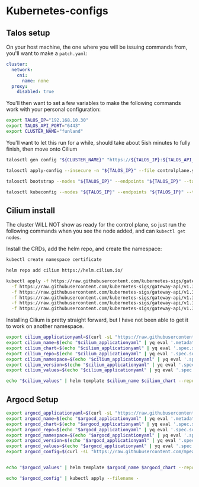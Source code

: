 # Kubernetes-configs

## Talos setup

On your host machine, the one where you will be issuing commands from, you'll want to make a `patch.yaml`:
```yaml
cluster:
  network:
    cni:
      name: none
  proxy:
    disabled: true
```

You'll then want to set a few variables to make the following commands work with your personal configuration:
```sh
export TALOS_IP="192.168.10.30"
export TALOS_API_PORT="6443"
export CLUSTER_NAME="funland"
```

You'll want to let this run for a while, should take about 5ish minutes to fully finish, then move onto Cilium
```sh
talosctl gen config "${CLUSTER_NAME}" "https://${TALOS_IP}:${TALOS_API_PORT}" --config-patch @patch.yaml

talosctl apply-config --insecure -n "${TALOS_IP}" --file controlplane.yaml

talosctl bootstrap --nodes "${TALOS_IP}" --endpoints "${TALOS_IP}" --talosconfig=./talosconfig

talosctl kubeconfig --nodes "${TALOS_IP}" --endpoints "${TALOS_IP}" --talosconfig=./talosconfig
```

## Cilium install

The cluster WILL NOT show as ready for the control plane, so just run the following commands when you see the node added, and can `kubectl get nodes`.  

Install the CRDs, add the helm repo, and create the namespace:
```sh
kubectl create namespace certificate

helm repo add cilium https://helm.cilium.io/

kubectl apply -f https://raw.githubusercontent.com/kubernetes-sigs/gateway-api/v1.3.0/config/crd/standard/gateway.networking.k8s.io_gatewayclasses.yaml \
  -f https://raw.githubusercontent.com/kubernetes-sigs/gateway-api/v1.3.0/config/crd/standard/gateway.networking.k8s.io_httproutes.yaml \
  -f https://raw.githubusercontent.com/kubernetes-sigs/gateway-api/v1.3.0/config/crd/standard/gateway.networking.k8s.io_referencegrants.yaml \
  -f https://raw.githubusercontent.com/kubernetes-sigs/gateway-api/v1.3.0/config/crd/experimental/gateway.networking.k8s.io_gateways.yaml \
  -f https://raw.githubusercontent.com/kubernetes-sigs/gateway-api/v1.3.0/config/crd/experimental/gateway.networking.k8s.io_tlsroutes.yaml \
  -f https://raw.githubusercontent.com/kubernetes-sigs/gateway-api/v1.3.0/config/crd/experimental/gateway.networking.k8s.io_grpcroutes.yaml
```

Installing Cilium is pretty straight forward, but I have not been able to get it to work on another namespace.
```sh
export cilium_applicationyaml=$(curl -sL "https://raw.githubusercontent.com/mpearlst/kubernetes-configs/refs/heads/main/funland/kube-system/cilium/application.yaml" | yq eval-all '. | select(.metadata.name == "cilium-application" and .kind == "Application")' -)
export cilium_name=$(echo "$cilium_applicationyaml" | yq eval '.metadata.name' -)
export cilium_chart=$(echo "$cilium_applicationyaml" | yq eval '.spec.source.chart' -)
export cilium_repo=$(echo "$cilium_applicationyaml" | yq eval '.spec.source.repoURL' -)
export cilium_namespace=$(echo "$cilium_applicationyaml" | yq eval '.spec.destination.namespace' -)
export cilium_version=$(echo "$cilium_applicationyaml" | yq eval '.spec.source.targetRevision' -)
export cilium_values=$(echo "$cilium_applicationyaml" | yq eval '.spec.source.helm.valuesObject' -)

echo "$cilium_values" | helm template $cilium_name $cilium_chart --repo $cilium_repo --version $cilium_version --namespace $cilium_namespace --values - | kubectl apply --namespace $cilium_namespace --filename -
```

## Argocd Setup
```sh
export argocd_applicationyaml=$(curl -sL "https://raw.githubusercontent.com/mpearlst/kubernetes-configs/refs/heads/main/funland/argocd/argocd/application.yaml" | yq eval-all '. | select(.metadata.name == "argocd-application" and .kind == "Application")' -)
export argocd_name=$(echo "$argocd_applicationyaml" | yq eval '.metadata.name' -)
export argocd_chart=$(echo "$argocd_applicationyaml" | yq eval '.spec.source.chart' -)
export argocd_repo=$(echo "$argocd_applicationyaml" | yq eval '.spec.source.repoURL' -)
export argocd_namespace=$(echo "$argocd_applicationyaml" | yq eval '.spec.destination.namespace' -)
export argocd_version=$(echo "$argocd_applicationyaml" | yq eval '.spec.source.targetRevision' -)
export argocd_values=$(echo "$argocd_applicationyaml" | yq eval '.spec.source.helm.valuesObject' - | yq eval 'del(.configs.cm)' -)
export argocd_config=$(curl -sL "https://raw.githubusercontent.com/mpearlst/kubernetes-configs/refs/heads/main/funland/argocd/argocd/appset.yaml" | yq eval-all '. | select(.kind == "AppProject" or .kind == "ApplicationSet")' -)


echo "$argocd_values" | helm template $argocd_name $argocd_chart --repo $argocd_repo --version $argocd_version --namespace $argocd_namespace --values - | kubectl apply --namespace $argocd_namespace --filename -

echo "$argocd_config" | kubectl apply --filename -
```
